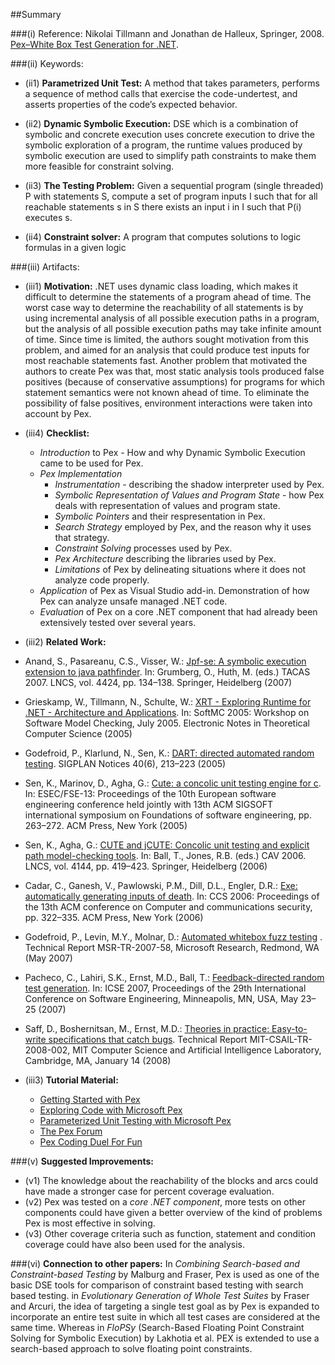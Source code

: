 ##Summary

###(i) Reference: Nikolai Tillmann and Jonathan de Halleux, Springer, 2008. [Pex–White Box Test Generation for .NET](http://dl.acm.org/citation.cfm?id=1792798). 

###(ii) Keywords:
* (ii1) **Parametrized Unit Test:** A method that takes parameters, performs a sequence of method calls that exercise the code-undertest, and asserts properties of the code’s expected behavior.

* (ii2) **Dynamic Symbolic Execution:** DSE which is a combination of symbolic and concrete execution uses concrete execution to drive the symbolic exploration of a program, the runtime values produced by symbolic execution are used to simplify path constraints to make them more feasible for constraint solving.

* (ii3) **The Testing Problem:** Given a sequential program (single threaded) P with statements S, compute a set of program
inputs I such that for all reachable statements s in S there exists an input i in I such that P(i) executes s.

* (ii4) **Constraint solver:** A program that computes solutions to logic formulas in a given logic

###(iii) Artifacts:

* (iii1) **Motivation:** .NET uses dynamic class loading, which makes it difficult to determine the statements of a program ahead of time. The worst case way to determine the reachability of all statements is by using incremental analysis of all possible execution paths in a program, but the analysis of all possible execution paths may take infinite amount of time. Since time is limited, the authors sought motivation from this problem, and aimed for an analysis that could produce test inputs for most reachable statements fast. Another problem that motivated the authors to create Pex was that, most static analysis tools produced false positives (because of conservative assumptions) for programs for which statement semantics were not known ahead of time. To eliminate the possibility of false positives, environment interactions were taken into account by Pex.

* (iii4) **Checklist:**
  * _Introduction_ to Pex - How and why Dynamic Symbolic Execution came to be used for Pex.
  * _Pex Implementation_
    * _Instrumentation_ - describing the shadow interpreter used by Pex.
    * _Symbolic Representation of Values and Program State_ - how Pex deals with representation of values and program state.
    * _Symbolic Pointers_ and their respresentation in Pex. 
    * _Search Strategy_ employed by Pex, and the reason why it uses that strategy.
    * _Constraint Solving_ processes used by Pex.
    * _Pex Architecture_ describing the libraries used by Pex.
    * _Limitations_ of Pex by delineating situations where it does not analyze code properly.
  * _Application_ of Pex as Visual Studio add-in. Demonstration of how Pex can analyze unsafe managed .NET code.
  * _Evaluation_ of Pex on a core .NET component that had already been extensively tested over several years.

* (iii2) **Related Work:** 
 * Anand, S., Pasareanu, C.S., Visser, W.: [Jpf-se: A symbolic execution extension to java pathfinder](http://cs.stanford.edu/people/saswat/research/SymExTool.pdf). In: Grumberg, O., Huth, M. (eds.) TACAS 2007. LNCS, vol. 4424, pp. 134–138. Springer, Heidelberg (2007)
 * Grieskamp, W., Tillmann, N., Schulte, W.: [XRT - Exploring Runtime for .NET - Architecture and Applications](http://research.microsoft.com/apps/pubs/default.aspx?id=77413). In: SoftMC 2005: Workshop on Software Model Checking, July 2005. Electronic Notes in Theoretical Computer Science (2005)
 * Godefroid, P., Klarlund, N., Sen, K.: [DART: directed automated random testing](http://research.microsoft.com/en-us/um/people/pg/public_psfiles/pldi2005.pdf). SIGPLAN Notices 40(6), 213–223 (2005)
 * Sen, K., Marinov, D., Agha, G.: [Cute: a concolic unit testing engine for c](http://mir.cs.illinois.edu/marinov/publications/SenETAL05CUTE.pdf). In: ESEC/FSE-13: Proceedings of the 10th European software engineering conference held jointly with 13th ACM SIGSOFT international symposium on Foundations of software engineering, pp. 263–272. ACM Press, New York (2005)
 * Sen, K., Agha, G.: [CUTE and jCUTE: Concolic unit testing and explicit path model-checking tools](http://citeseerx.ist.psu.edu/viewdoc/summary?doi=10.1.1.79.2063). In: Ball, T., Jones, R.B. (eds.) CAV 2006. LNCS, vol. 4144, pp. 419–423. Springer, Heidelberg (2006)
 * Cadar, C., Ganesh, V., Pawlowski, P.M., Dill, D.L., Engler, D.R.: [Exe: automatically generating inputs of death](http://web.stanford.edu/~engler/exe-ccs-06.pdf). In: CCS 2006: Proceedings of the 13th ACM conference on Computer and communications security, pp. 322–335. ACM Press, New York (2006)
 * Godefroid, P., Levin, M.Y., Molnar, D.: [Automated whitebox fuzz testing](http://research.microsoft.com/en-us/um/people/pg/public_psfiles/ndss2008.pdf) . Technical Report MSR-TR-2007-58, Microsoft Research, Redmond, WA (May 2007)
 * Pacheco, C., Lahiri, S.K., Ernst, M.D., Ball, T.: [Feedback-directed random test generation](http://people.csail.mit.edu/cpacheco/publications/feedback-random.pdf). In: ICSE 2007, Proceedings of the 29th International Conference on Software Engineering, Minneapolis, MN, USA, May 23–25 (2007)
 * Saff, D., Boshernitsan, M., Ernst, M.D.: [Theories in practice: Easy-to-write specifications that catch bugs](http://citeseerx.ist.psu.edu/viewdoc/download?doi=10.1.1.118.2538&rep=rep1&type=pdf). Technical Report MIT-CSAIL-TR-2008-002, MIT Computer Science and Artificial Intelligence Laboratory, Cambridge, MA, January 14
(2008)

* (iii3) **Tutorial Material:** 
  * [Getting Started with Pex](http://research.microsoft.com/en-us/projects/pex/getstarted.pdf)
  * [Exploring Code with Microsoft Pex](http://research.microsoft.com/en-us/projects/pex/digger.pdf)
  * [Parameterized Unit Testing with Microsoft Pex](http://research.microsoft.com/en-us/projects/pex/pextutorial.pdf)
  * [The Pex Forum](http://research.microsoft.com/en-us/projects/pex/)
  * [Pex Coding Duel For Fun](http://www.pexforfun.com/)


###(v) **Suggested Improvements:**
* (v1) The knowledge about the reachability of the blocks and arcs could have made a stronger case for percent coverage evaluation.
* (v2) Pex was tested on a _core .NET component_, more tests on other components could have given a better overview of the kind of problems Pex is most effective in solving.
* (v3) Other coverage criteria such as function, statement and condition coverage could have also been used for the analysis.

###(vi) **Connection to other papers:**
In _Combining Search-based and Constraint-based Testing_ by Malburg and Fraser, Pex is used as one of the basic DSE tools for comparison of constraint based testing with search based testing. in _Evolutionary Generation of Whole Test Suites_ by Fraser and Arcuri, the idea of targeting a single test goal as by Pex is expanded to incorporate an entire test suite in which
all test cases are considered at the same time. Whereas in _FloPSy_ (Search-Based Floating Point Constraint Solving for Symbolic Execution) by Lakhotia et al. PEX is extended to use a search-based approach to solve floating point constraints.


